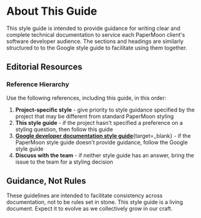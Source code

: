 # About This Guide

This style guide is intended to provide guidance for writing clear and complete technical documentation to service each PaperMoon client's software developer audience. The sections and headings are similarly structured to to the Google style guide to facilitate using them together.

<!--TODO: If you are new to PaperMoon, start with....-->

## Editorial Resources

### Reference Hierarchy

Use the following references, including this guide, in this order:

1. **Project-specific style** - give priority to style guidance specified by the project that may be different from standard PaperMoon styling
2. **This style guide** - if the project hasn't specified a preference on a styling question, then follow this guide
3. [**Google developer documentation style guide**](https://developers.google.com/style){target=\_blank} - if the PaperMoon style guide doesn't provide guidance, follow the Google style guide
4. **Discuss with the team** - if neither style guide has an answer, bring the issue to the team for a styling decision

## Guidance, Not Rules

These guidelines are intended to facilitate consistency across documentation, not to be rules set in stone. This style guide is a living document. Expect it to evolve as we collectively grow in our craft.

